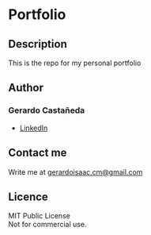 # Portfolio

## Description

This is the repo for my personal portfolio

## Author

### Gerardo Castañeda

* [LinkedIn](<https://www.linkedin.com/in/gerardo-isaac/>)

## Contact me

Write me at gerardoisaac.cm@gmail.com

## Licence

MIT Public License  
Not for commercial use.
